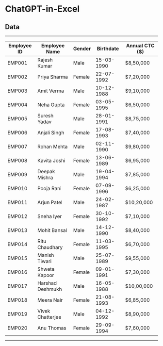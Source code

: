 # ChatGPT-in-Excel
## Data 
 ---
| Employee ID | Employee Name    | Gender | Birthdate  | Annual CTC (\$) |
| ----------- | ---------------- | ------ | ---------- | --------------- |
| EMP001      | Rajesh Kumar     | Male   | 15-03-1990 | \$8,50,000      |
| EMP002      | Priya Sharma     | Female | 22-07-1992 | \$7,20,000      |
| EMP003      | Amit Verma       | Male   | 10-12-1988 | \$9,10,000      |
| EMP004      | Neha Gupta       | Female | 03-05-1995 | \$6,50,000      |
| EMP005      | Suresh Yadav     | Male   | 28-01-1991 | \$8,75,000      |
| EMP006      | Anjali Singh     | Female | 17-08-1993 | \$7,40,000      |
| EMP007      | Rohan Mehta      | Male   | 02-11-1990 | \$9,80,000      |
| EMP008      | Kavita Joshi     | Female | 13-06-1989 | \$6,95,000      |
| EMP009      | Deepak Mishra    | Male   | 19-04-1994 | \$7,85,000      |
| EMP010      | Pooja Rani       | Female | 07-09-1996 | \$6,25,000      |
| EMP011      | Arjun Patel      | Male   | 24-02-1987 | \$10,20,000     |
| EMP012      | Sneha Iyer       | Female | 30-10-1992 | \$7,10,000      |
| EMP013      | Mohit Bansal     | Male   | 14-12-1990 | \$8,40,000      |
| EMP014      | Ritu Chaudhary   | Female | 11-03-1995 | \$6,70,000      |
| EMP015      | Manish Tiwari    | Male   | 25-07-1989 | \$9,55,000      |
| EMP016      | Shweta Kapoor    | Female | 09-01-1991 | \$7,30,000      |
| EMP017      | Harshad Deshmukh | Male   | 16-05-1988 | \$10,00,000     |
| EMP018      | Meera Nair       | Female | 21-08-1993 | \$6,85,000      |
| EMP019      | Vivek Chatterjee | Male   | 04-12-1992 | \$8,90,000      |
| EMP020      | Anu Thomas       | Female | 29-09-1994 | \$7,60,000      |

---
